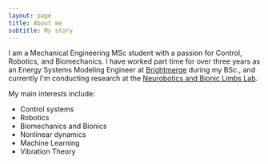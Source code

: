 ```yaml
---
layout: page
title: About me
subtitle: My story
---
```


I am a Mechanical Engineering MSc student with a passion for Control, Robotics, and Biomechanics. I have worked part time for over three years as an Energy Systems Modeling Engineer at [Brightmerge](https://www.brightmerge.com/) during my BSc., and currently I'm conducting research at the [Neurobotics and Bionic Limbs Lab](https://enabletechnion.com/). 

My main interests include:
- Control systems
- Robotics
- Biomechanics and Bionics
- Nonlinear dynamics 
- Machine Learning
- Vibration Theory
